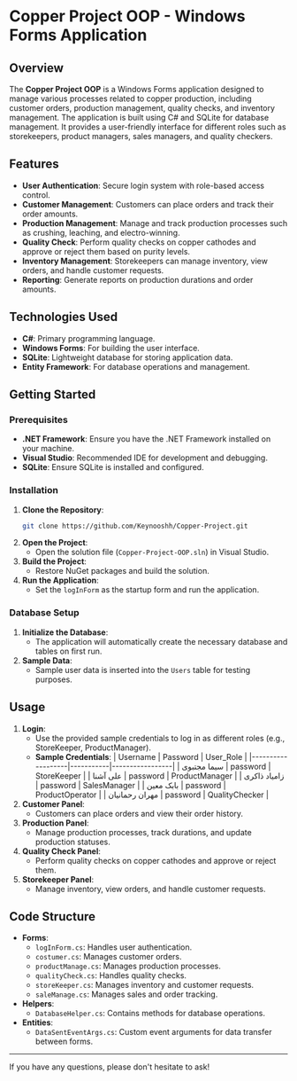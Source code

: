 # Copper Project OOP - Windows Forms Application

## Overview

The **Copper Project OOP** is a Windows Forms application designed to manage various processes related to copper production, including customer orders, production management, quality checks, and inventory management. The application is built using C# and SQLite for database management. It provides a user-friendly interface for different roles such as storekeepers, product managers, sales managers, and quality checkers.

## Features

- **User Authentication**: Secure login system with role-based access control.
- **Customer Management**: Customers can place orders and track their order amounts.
- **Production Management**: Manage and track production processes such as crushing, leaching, and electro-winning.
- **Quality Check**: Perform quality checks on copper cathodes and approve or reject them based on purity levels.
- **Inventory Management**: Storekeepers can manage inventory, view orders, and handle customer requests.
- **Reporting**: Generate reports on production durations and order amounts.

## Technologies Used

- **C#**: Primary programming language.
- **Windows Forms**: For building the user interface.
- **SQLite**: Lightweight database for storing application data.
- **Entity Framework**: For database operations and management.

## Getting Started

### Prerequisites

- **.NET Framework**: Ensure you have the .NET Framework installed on your machine.
- **Visual Studio**: Recommended IDE for development and debugging.
- **SQLite**: Ensure SQLite is installed and configured.

### Installation

1. **Clone the Repository**:
   ```bash
   git clone https://github.com/Keynooshh/Copper-Project.git
   ```
2. **Open the Project**:
   - Open the solution file (`Copper-Project-OOP.sln`) in Visual Studio.
3. **Build the Project**:
   - Restore NuGet packages and build the solution.
4. **Run the Application**:
   - Set the `logInForm` as the startup form and run the application.

### Database Setup

1. **Initialize the Database**:
   - The application will automatically create the necessary database and tables on first run.
2. **Sample Data**:
   - Sample user data is inserted into the `Users` table for testing purposes.

## Usage

1. **Login**:
   - Use the provided sample credentials to log in as different roles (e.g., StoreKeeper, ProductManager).
   - **Sample Credentials**:
     | Username          | Password  | User_Role       |
     |-------------------|-----------|-----------------|
     | سیما مجتبوی       | password  | StoreKeeper     |
     | علی آشنا          | password  | ProductManager  |
     | زامیاد ذاکری      | password  | SalesManager    |
     | بابک معین         | password  | ProductOperator |
     | مهران رحمانیان    | password  | QualityChecker  |
2. **Customer Panel**:
   - Customers can place orders and view their order history.
3. **Production Panel**:
   - Manage production processes, track durations, and update production statuses.
4. **Quality Check Panel**:
   - Perform quality checks on copper cathodes and approve or reject them.
5. **Storekeeper Panel**:
   - Manage inventory, view orders, and handle customer requests.

## Code Structure

- **Forms**:
  - `logInForm.cs`: Handles user authentication.
  - `costumer.cs`: Manages customer orders.
  - `productManage.cs`: Manages production processes.
  - `qualityCheck.cs`: Handles quality checks.
  - `storeKeeper.cs`: Manages inventory and customer requests.
  - `saleManage.cs`: Manages sales and order tracking.
- **Helpers**:
  - `DatabaseHelper.cs`: Contains methods for database operations.
- **Entities**:
  - `DataSentEventArgs.cs`: Custom event arguments for data transfer between forms.

---

If you have any questions, please don't hesitate to ask!
